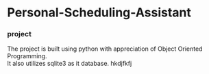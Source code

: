 # Personal-Scheduling-Assistant
### project 

The project is built using python with appreciation of Object Oriented Programming.<br />
It also utilizes sqlite3 as it database.
hkdjfkfj
